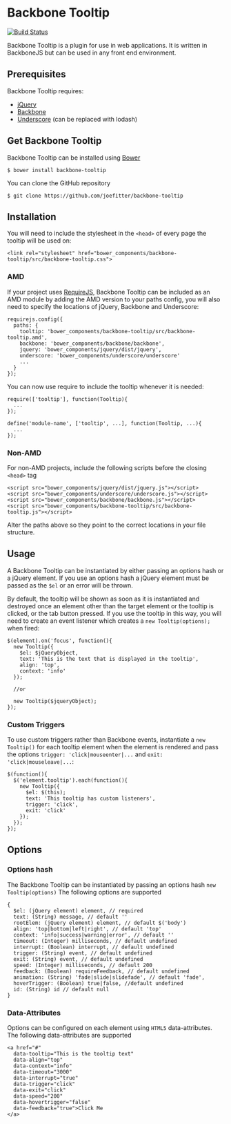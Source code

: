 # Backbone Tooltip
[![Build Status](https://travis-ci.org/joefitter/backbone-tooltip.svg?branch=master)](https://travis-ci.org/joefitter/backbone-tooltip)

Backbone Tooltip is a plugin for use in web applications. It is written in BackboneJS but can be used in any front end environment. 

## Prerequisites
Backbone Tooltip requires:
* [jQuery](http://jquery.com/)
* [Backbone](http://backbonejs.org)
* [Underscore](http://underscorejs.org/) (can be replaced with lodash)

## Get Backbone Tooltip
Backbone Tooltip can be installed using [Bower](http://bower.io/)

    $ bower install backbone-tooltip

You can clone the GitHub repository

    $ git clone https://github.com/joefitter/backbone-tooltip

## Installation
You will need to include the stylesheet in the `<head>` of every page the tooltip will be used on:

    <link rel="stylesheet" href="bower_components/backbone-tooltip/src/backbone-tooltip.css">

### AMD
If your project uses [RequireJS](http://requirejs.org/), Backbone Tooltip can be included as an AMD module by adding the AMD version to your paths config, you will also need to specify the locations of jQuery, Backbone and Underscore:

    requirejs.config({
      paths: {
        tooltip: 'bower_components/backbone-tooltip/src/backbone-tooltip.amd',
        backbone: 'bower_components/backbone/backbone',
        jquery: 'bower_components/jquery/dist/jquery',
        underscore: 'bower_components/underscore/underscore'
        ...
      }
    });

You can now use require to include the tooltip whenever it is needed:

    require(['tooltip'], function(Tooltip){
      ...
    });

    define('module-name', ['tooltip', ...], function(Tooltip, ...){
      ...
    });

### Non-AMD
For non-AMD projects, include the following scripts before the closing `<head>` tag

    <script src="bower_components/jquery/dist/jquery.js"></script>
    <script src="bower_components/underscore/underscore.js"></script>
    <script src="bower_components/backbone/backbone.js"></script>
    <script src="bower_components/backbone-tooltip/src/backbone-tooltip.js"></script>

Alter the paths above so they point to the correct locations in your file structure.

## Usage
A Backbone Tooltip can be instantiated by either passing an options hash or a jQuery element. If you use an options hash a jQuery element must be passed as the `$el` or an error will be thrown.

By default, the tooltip will be shown as soon as it is instantiated and destroyed once an element other than the target element or the tooltip is clicked, or the tab button pressed. If you use the tooltip in this way, you will need to create an event listener which creates a `new Tooltip(options);` when fired:

    $(element).on('focus', function(){
      new Tooltip({
        $el: $jQueryObject,
        text: 'This is the text that is displayed in the tooltip',
        align: 'top',
        context: 'info'
      });

      //or

      new Tooltip($jqueryObject);      
    });

### Custom Triggers
To use custom triggers rather than Backbone events, instantiate a `new Tooltip()` for each tooltip element when the element is rendered and pass the options `trigger: 'click|mouseenter|...` and `exit: 'click|mouseleave|...`:

    $(function(){
      $('element.tooltip').each(function(){
        new Tooltip({
          $el: $(this);
          text: 'This tooltip has custom listeners',
          trigger: 'click',
          exit: 'click'
        });
      });
    });

## Options
### Options hash
The Backbone Tooltip can be instantiated by passing an options hash `new Tooltip(options)` The following options are supported

    {
      $el: (jQuery element) element, // required
      text: (String) message, // default ''
      rootElem: (jQuery element) element, // default $('body')
      align: 'top|bottom|left|right', // default 'top'
      context: 'info|success|warning|error', // default ''
      timeout: (Integer) milliseconds, // default undefined
      interrupt: (Boolean) interrupt, // default undefined
      trigger: (String) event, // default undefined
      exit: (String) event, // default undefined
      speed: (Integer) milliseconds, // default 200
      feedback: (Boolean) requireFeedback, // default undefined
      animation: (String) 'fade|slide|slidefade', // default 'fade',
      hoverTrigger: (Boolean) true|false, //default undefined
      id: (String) id // default null
    }

### Data-Attributes
Options can be configured on each element using `HTML5` data-attributes. The following data-attributes are supported

    <a href="#"
      data-tooltip="This is the tooltip text"
      data-align="top"
      data-context="info"
      data-timeout="3000"
      data-interrupt="true"
      data-trigger="click"
      data-exit="click"
      data-speed="200"
      data-hovertrigger="false"
      data-feedback="true">Click Me
    </a>